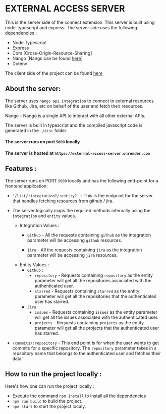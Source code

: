 # EXTERNAL ACCESS SERVER

This is the server side of the connect extension. This server is built using node-typescript and express.
 The server side uses the following dependencies :
 - Node Typescript
 - Express
 - Cors [Cross-Origin-Resource-Sharing]
 - Nango [Nango can be found [here](https://www.nango.dev/)]
 - Dotenv

The client side of the project can be found [here](https://github.com/oindrila-b/connect-extension)

## About the server:
The server uses `nango api integration` to connect to external resources like Github, Jira, etc on behalf of the user and fetch their resources.

Nango - Nango is a single API to interact with all other external APIs. 

The server is built in typescript and the compiled javascript code is generated in the `./dist` folder

#### The server runs on port `5000` locally

#### The server is hosted at `https://external-access-server.onrender.com`

## Features :
The server  runs on PORT `5000` locally and has the following end-point for a frontend application:

- `'/list/:integration?/:entity?'` - This is the endpoint for the server that handles fetching resources from github / jira. 
 - The server logically maps the required methods internally using the `integration` and `entity` values.
    - Integration Values :
        - `github`  - All the requests containing `github` as the integration parameter will be accessing `github` resources.

        - `jira` - All the requests containing `jira` as the integration parameter will be accessing `jira` resources.
    - Entity Values : 
        - `Github` :
            - `repository` - Requests containing `repository` as the entity parameter will get all the repositories associated with the authenticated user.
            - `starred` - Requests containing `starred` as the entity parameter will get all the repositories that the authenticated user has starred.
        - `Jira` :
            - `issues` - Requests containing `issues` as the entity parameter will get all the issues associated with the authenticated user.
            - `projects` - Requests containing `projects` as the entity parameter will get all the projects that the authenticated user has starred.    

 - `/commits/:repository` -  This end point is for when the user wants to get commits for a specific repository. The `repository` parameter takes in a repsoitory name that belongs to the authenticated user and fetches their data'


## How to run the project locally :
 Here's how one can run the project locally : 
  - Execute the command `npm install` to install all the dependencies
  - `npm run build` to build the project.
  - `npm start` to start the project localy.